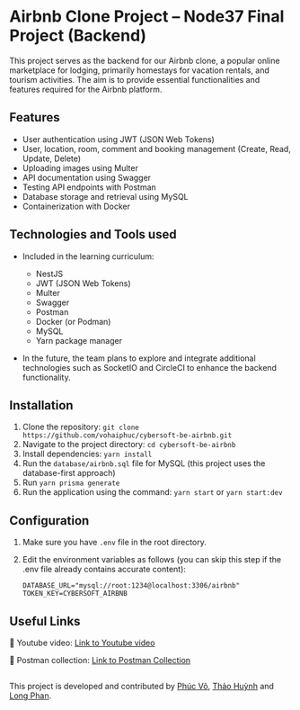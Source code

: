 # Airbnb Clone Project – Node37 Final Project (Backend)

This project serves as the backend for our Airbnb clone, a popular online marketplace for lodging, primarily homestays for vacation rentals, and tourism activities. The aim is to provide essential functionalities and features required for the Airbnb platform.

## Features

- User authentication using JWT (JSON Web Tokens)
- User, location, room, comment and booking management (Create, Read, Update, Delete)
- Uploading images using Multer
- API documentation using Swagger
- Testing API endpoints with Postman
- Database storage and retrieval using MySQL
- Containerization with Docker

## Technologies and Tools used

- Included in the learning curriculum:

  - NestJS
  - JWT (JSON Web Tokens)
  - Multer
  - Swagger
  - Postman
  - Docker (or Podman)
  - MySQL
  - Yarn package manager

- In the future, the team plans to explore and integrate additional technologies such as SocketIO and CircleCI to enhance the backend functionality.

## Installation

1. Clone the repository: `git clone https://github.com/vohaiphuc/cybersoft-be-airbnb.git`
2. Navigate to the project directory: `cd cybersoft-be-airbnb`
3. Install dependencies: `yarn install`
4. Run the `database/airbnb.sql` file for MySQL (this project uses the database-first approach)
5. Run `yarn prisma generate`
6. Run the application using the command: `yarn start` or `yarn start:dev`

## Configuration

1. Make sure you have `.env` file in the root directory.
2. Edit the environment variables as follows (you can skip this step if the .env file already contains accurate content):

   ```env
   DATABASE_URL="mysql://root:1234@localhost:3306/airbnb"
   TOKEN_KEY=CYBERSOFT_AIRBNB
   ```

## Useful Links

🌟 Youtube video: [Link to Youtube video](https://www.youtube.com/watch?v=Q1iGCRiA8wU&ab_channel=Vo%CC%83H%E1%BA%A3iPh%C3%BAc)

🌟 Postman collection: [Link to Postman Collection](https://raw.githubusercontent.com/vohaiphuc/cybersoft-be-airbnb/main/AirBnb.postman_collection.json)

##

This project is developed and contributed by [Phúc Võ](https://github.com/vohaiphuc), [Thảo Huỳnh](https://github.com/ThaoHuynhD) and [Long Phan](https://github.com/longphanquangminh).
